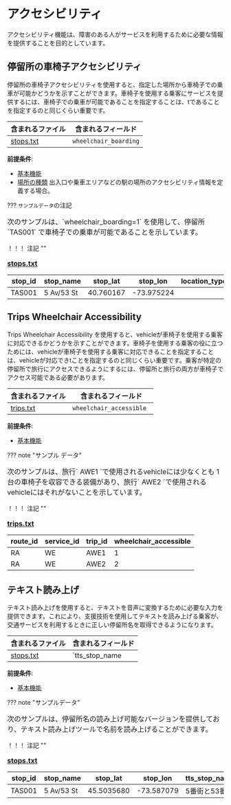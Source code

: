 # アクセシビリティ 
 アクセシビリティ機能は、障害のある人がサービスを利用するために必要な情報を提供することを目的としています。 
 
## 停留所の車椅子アクセシビリティ 
 
 停留所の車椅子アクセシビリティを使用すると、指定した場所から車椅子での乗車が可能かどうかを示すことができます。車椅子を使用する乗客にサービスを提供するには、車椅子での乗車が可能であることを指定することは、tであることを指定するのと同じくらい重要です。 
 
 | 含まれるファイル | 含まれるフィールド | 
 |----------------------------------|-------------------| 
 |[stops.txt](../../../documentation/schedule/reference/#stopstxt)|`wheelchair_boarding` | 
 
 **前提条件**: 
 
 - [基本機能](../base) 
 - [場所の種類](../base_add-ons/#location-types) 出入口や乗車エリアなどの駅の場所のアクセシビリティ情報を定義する場合。 
 
 ??? `サンプルデータ`の注記 
 
<p style="font-size:16px"> 
 次のサンプルは、`wheelchair_boarding=1` を使用して、停留所 `TAS001` で車椅子での乗車が可能であることを示しています。
</p> 
 ！！！ 注記 "" 
<p style="font-size:16px"> 
 <a href="../../../documentation/schedule/reference/#stopstxt"><b>stops.txt</b></a><br> 
</p> 
 
 | stop_id | stop_name | stop_lat | stop_lon | location_type | wheelchair_boarding | 
 |---------|------------|------------|------------|---------------|----------------------| 
 | TAS001 | 5 Av/53 St | 40.760167 |-73.975224 | | 1 | 
 
 
## Trips Wheelchair Accessibility 
 
 Trips Wheelchair Accessibility を使用すると、vehicleが車椅子を使用する乗客に対応できるかどうかを示すことができます。車椅子を使用する乗客の役に立つためには、vehicleが車椅子を使用する乗客に対応できることを指定することは、vehicleが対応できtことを指定するのと同じくらい重要です。乗客が特定の停留所で旅行にアクセスできるようにするには、停留所と旅行の両方が車椅子でアクセス可能である必要があります。
 
 | 含まれるファイル | 含まれるフィールド | 
 |----------------------------------|-----------------------------------| 
 |[trips.txt](../../../documentation/schedule/reference/#tripstxt)|`wheelchair_accessible `| 
 
 **前提条件**: 
 
 - [基本機能](../base) 
 
 ??? note "サンプル データ" 
 
<p style="font-size:16px"> 
 次のサンプルは、旅行` AWE1 `で使用されるvehicleには少なくとも 1 台の車椅子を収容できる装備があり、旅行` AWE2 `で使用されるvehicleにはそれがないことを示しています。
</p> 
 ！！！ 注記 "" 
<p style="font-size:16px"> 
 <a href="../../../documentation/schedule/reference/#tripstxt"><b>trips.txt</b></a><br> 
</p> 
 
 | route_id | service_id | trip_id | wheelchair_accessible | 
 |----------|-----------|---------|-----------------------| 
 | RA | WE | AWE1 | 1 | 
 | RA | WE | AWE2 | 2 | 
 
 
## テキスト読み上げ 
 
 テキスト読み上げを使用すると、テキストを音声に変換するために必要な入力を提供できます。これにより、支援技術を使用してテキストを読み上げる乗客が、交通サービスを利用するときに正しい停留所名を取得できるようになります。 
 
 | 含まれるファイル | 含まれるフィールド | 
 |----------------------------------|-------------------| 
 |[stops.txt](../../../documentation/schedule/reference/#stopstxt)|`tts_stop_name| 
 
 **前提条件**: 
 
 - [基本機能](../base) 
 
 ??? note "サンプルデータ" 
 
<p style="font-size:16px"> 
 次のサンプルは、停留所名の読み上げ可能なバージョンを提供しており、テキスト読み上げツールで名前を読み上げることができます。
</p> 
 ！！！ 注記 "" 
<p style="font-size:16px"> 
 <a href="../../../documentation/schedule/reference/#stopstxt"><b>stops.txt</b></a><br> 
</p> 
 
 | stop_id | stop_name | stop_lat | stop_lon | tts_stop_name | 
 |---------|-------------|-------------|-------------|---------------------------| 
 | TAS001 | 5 Av/53 St | 45.5035680 |-73.587079 | 5番街と53番街 | 
 

